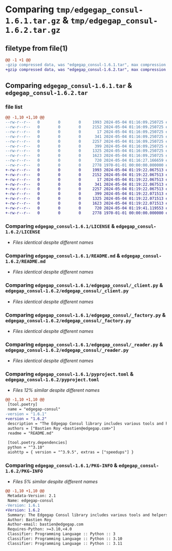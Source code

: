 # Comparing `tmp/edgegap_consul-1.6.1.tar.gz` & `tmp/edgegap_consul-1.6.2.tar.gz`

## filetype from file(1)

```diff
@@ -1 +1 @@
-gzip compressed data, was "edgegap_consul-1.6.1.tar", max compression
+gzip compressed data, was "edgegap_consul-1.6.2.tar", max compression
```

## Comparing `edgegap_consul-1.6.1.tar` & `edgegap_consul-1.6.2.tar`

### file list

```diff
@@ -1,10 +1,10 @@
--rw-r--r--   0        0        0     1993 2024-05-04 01:16:09.250725 edgegap_consul-1.6.1/LICENSE
--rw-r--r--   0        0        0     2152 2024-05-04 01:16:09.250725 edgegap_consul-1.6.1/README.md
--rw-r--r--   0        0        0       17 2024-05-04 01:16:09.250725 edgegap_consul-1.6.1/edgegap_consul/BUILD
--rw-r--r--   0        0        0      341 2024-05-04 01:16:09.250725 edgegap_consul-1.6.1/edgegap_consul/__init__.py
--rw-r--r--   0        0        0     2257 2024-05-04 01:16:09.250725 edgegap_consul-1.6.1/edgegap_consul/_client.py
--rw-r--r--   0        0        0      399 2024-05-04 01:16:09.250725 edgegap_consul-1.6.1/edgegap_consul/_configuration.py
--rw-r--r--   0        0        0     1325 2024-05-04 01:16:09.250725 edgegap_consul-1.6.1/edgegap_consul/_factory.py
--rw-r--r--   0        0        0     1623 2024-05-04 01:16:09.250725 edgegap_consul-1.6.1/edgegap_consul/_reader.py
--rw-r--r--   0        0        0      720 2024-05-04 01:16:27.166659 edgegap_consul-1.6.1/pyproject.toml
--rw-r--r--   0        0        0     2778 1970-01-01 00:00:00.000000 edgegap_consul-1.6.1/PKG-INFO
+-rw-r--r--   0        0        0     1993 2024-05-04 01:19:22.067513 edgegap_consul-1.6.2/LICENSE
+-rw-r--r--   0        0        0     2152 2024-05-04 01:19:22.067513 edgegap_consul-1.6.2/README.md
+-rw-r--r--   0        0        0       17 2024-05-04 01:19:22.067513 edgegap_consul-1.6.2/edgegap_consul/BUILD
+-rw-r--r--   0        0        0      341 2024-05-04 01:19:22.067513 edgegap_consul-1.6.2/edgegap_consul/__init__.py
+-rw-r--r--   0        0        0     2257 2024-05-04 01:19:22.067513 edgegap_consul-1.6.2/edgegap_consul/_client.py
+-rw-r--r--   0        0        0      399 2024-05-04 01:19:22.071513 edgegap_consul-1.6.2/edgegap_consul/_configuration.py
+-rw-r--r--   0        0        0     1325 2024-05-04 01:19:22.071513 edgegap_consul-1.6.2/edgegap_consul/_factory.py
+-rw-r--r--   0        0        0     1623 2024-05-04 01:19:22.071513 edgegap_consul-1.6.2/edgegap_consul/_reader.py
+-rw-r--r--   0        0        0      720 2024-05-04 01:19:41.119553 edgegap_consul-1.6.2/pyproject.toml
+-rw-r--r--   0        0        0     2778 1970-01-01 00:00:00.000000 edgegap_consul-1.6.2/PKG-INFO
```

### Comparing `edgegap_consul-1.6.1/LICENSE` & `edgegap_consul-1.6.2/LICENSE`

 * *Files identical despite different names*

### Comparing `edgegap_consul-1.6.1/README.md` & `edgegap_consul-1.6.2/README.md`

 * *Files identical despite different names*

### Comparing `edgegap_consul-1.6.1/edgegap_consul/_client.py` & `edgegap_consul-1.6.2/edgegap_consul/_client.py`

 * *Files identical despite different names*

### Comparing `edgegap_consul-1.6.1/edgegap_consul/_factory.py` & `edgegap_consul-1.6.2/edgegap_consul/_factory.py`

 * *Files identical despite different names*

### Comparing `edgegap_consul-1.6.1/edgegap_consul/_reader.py` & `edgegap_consul-1.6.2/edgegap_consul/_reader.py`

 * *Files identical despite different names*

### Comparing `edgegap_consul-1.6.1/pyproject.toml` & `edgegap_consul-1.6.2/pyproject.toml`

 * *Files 12% similar despite different names*

```diff
@@ -1,10 +1,10 @@
 [tool.poetry]
 name = "edgegap-consul"
-version = "1.6.1"
+version = "1.6.2"
 description = "The Edgegap Consul library includes various tools and helpers for interacting with Consul. It is designed for use within the Edgegap organization."
 authors = ["Bastien Roy <bastien@edgegap.com>"]
 readme = "README.md"
 
 [tool.poetry.dependencies]
 python = "^3.10"
 aiohttp = { version = "^3.9.5", extras = ["speedups"] }
```

### Comparing `edgegap_consul-1.6.1/PKG-INFO` & `edgegap_consul-1.6.2/PKG-INFO`

 * *Files 5% similar despite different names*

```diff
@@ -1,10 +1,10 @@
 Metadata-Version: 2.1
 Name: edgegap-consul
-Version: 1.6.1
+Version: 1.6.2
 Summary: The Edgegap Consul library includes various tools and helpers for interacting with Consul. It is designed for use within the Edgegap organization.
 Author: Bastien Roy
 Author-email: bastien@edgegap.com
 Requires-Python: >=3.10,<4.0
 Classifier: Programming Language :: Python :: 3
 Classifier: Programming Language :: Python :: 3.10
 Classifier: Programming Language :: Python :: 3.11
```


